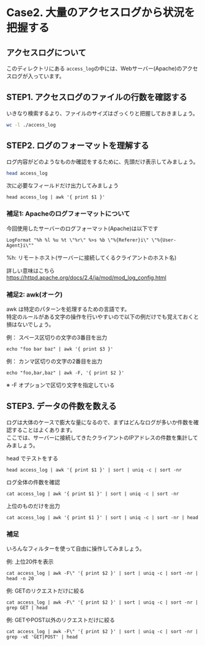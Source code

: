 # Case2. 大量のアクセスログから状況を把握する

## アクセスログについて
このディレクトリにある `access_log`の中には、Webサーバー(Apache)のアクセスログが入っています。  


## STEP1. アクセスログのファイルの行数を確認する
いきなり検索するより、ファイルのサイズはざっくりと把握しておきましょう。

```sh
wc -l ./access_log
```


## STEP2. ログのフォーマットを理解する
ログ内容がどのようなものか確認をするために、先頭だけ表示してみましょう。
```sh
head access_log
```

次に必要なフィールドだけ出力してみましょう
```
head access_log | awk '{ print $1 }'
```

### 補足1: Apacheのログフォーマットについて
今回使用したサーバーのログフォーマット(Apache)は以下です
```
LogFormat "%h %l %u %t \"%r\" %>s %b \"%{Referer}i\" \"%{User-Agent}i\""
```
%h: リモートホスト(サーバーに接続してくるクライアントのホスト名)

詳しい意味はこちら  
https://httpd.apache.org/docs/2.4/ja/mod/mod_log_config.html


### 補足2: awk(オーク)
awk は特定のパターンを処理するための言語です。  
特定のルールがある文字の操作を行いやすいので以下の例だけでも覚えておくと損はないでしょう。

例： スペース区切りの文字の3番目を出力
```
echo "foo bar baz" | awk '{ print $3 }'
```

例： カンマ区切りの文字の2番目を出力
```
echo "foo,bar,baz" | awk -F, '{ print $2 }'
```
※ -F オプションで区切り文字を指定している


## STEP3. データの件数を数える
ログは大体のケースで膨大な量になるので、まずはどんなログが多いか件数を確認することはよくあります。  
ここでは、サーバーに接続してきたクライアントのIPアドレスの件数を集計してみましょう。

head でテストをする
```
head access_log | awk '{ print $1 }' | sort | uniq -c | sort -nr
```

ログ全体の件数を確認
```
cat access_log | awk '{ print $1 }' | sort | uniq -c | sort -nr
```

上位のものだけを出力
```
cat access_log | awk '{ print $1 }' | sort | uniq -c | sort -nr | head
```

### 補足
いろんなフィルターを使って自由に操作してみましょう。

例: 上位20件を表示
```
cat access_log | awk -F\" '{ print $2 }' | sort | uniq -c | sort -nr | head -n 20
```

例: GETのリクエストだけに絞る
```
cat access_log | awk -F\" '{ print $2 }' | sort | uniq -c | sort -nr | grep GET | head
```

例: GETやPOST以外のリクエストだけに絞る
```
cat access_log | awk -F\" '{ print $2 }' | sort | uniq -c | sort -nr | grep -vE 'GET|POST' | head
```


